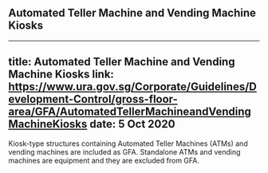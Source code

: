 
## Automated Teller Machine and Vending Machine Kiosks
---
title: Automated Teller Machine and Vending Machine Kiosks
link: https://www.ura.gov.sg/Corporate/Guidelines/Development-Control/gross-floor-area/GFA/AutomatedTellerMachineandVendingMachineKiosks
date: 5 Oct 2020
---

Kiosk-type structures containing Automated Teller Machines (ATMs) and vending machines are included as GFA. Standalone ATMs and vending machines are equipment and they are excluded from GFA.